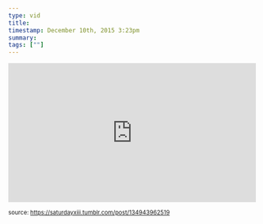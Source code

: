 ```yaml
---
type: vid
title: 
timestamp: December 10th, 2015 3:23pm
summary: 
tags: [""]
---
```

<iframe width="500" height="281"  id="youtube_iframe" src="https://www.youtube.com/embed/mnwEhzSbFa8?feature=oembed&amp;enablejsapi=1&amp;origin=http://safe.txmblr.com&amp;wmode=opaque" frameborder="0" allow="accelerometer; autoplay; clipboard-write; encrypted-media; gyroscope; picture-in-picture" allowfullscreen></iframe>                    
                                                    
<small>source: https://saturdayxiii.tumblr.com/post/134943962519</small>